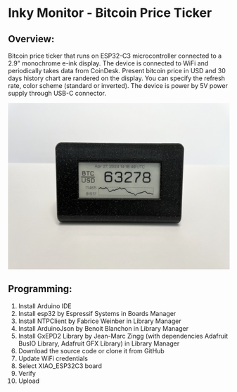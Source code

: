 # Inky Monitor - Bitcoin Price Ticker

## Overview:

Bitcoin price ticker that runs on ESP32-C3 microcontroller connected to a 2.9" monochrome e-ink display. The device is connected to WiFi and periodically takes data from CoinDesk. Present bitcoin price in USD and 30 days history chart are randered on the display. You can specify the refresh rate, color scheme (standard or inverted).
The device is power by 5V power supply through USB-C connector.

![Inky Monitor](/images/IMG_7119.JPG)

## Programming:

1. Install Arduino IDE
2. Install esp32 by Espressif Systems in Boards Manager
3. Install NTPClient by Fabrice Weinber in Library Manager
4. Install ArduinoJson by Benoit Blanchon in Library Manager
5. Install GxEPD2 Library by Jean-Marc Zingg (with dependencies Adafruit BusIO Library, Adafruit GFX Library) in Library Manager
6. Download the source code or clone it from GitHub
7. Update WiFi credentials
8. Select XIAO_ESP32C3 board
9. Verify 
10. Upload